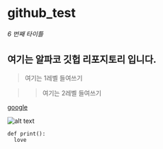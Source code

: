 # github_test

###### 6 번째 타이틀

## 여기는 알파코 깃헙 리포지토리 입니다.

> 여기는 1레벨 들여쓰기

> > 여기는 2레벨 들여쓰기

[google](https://google.com)

![alt text](https://assets.blog.engoo.com/wp-content/uploads/sites/2/2018/10/17090423/photo-1481740586420-804cc4418700-860x700.jpg)


```
def print():
  love

```
